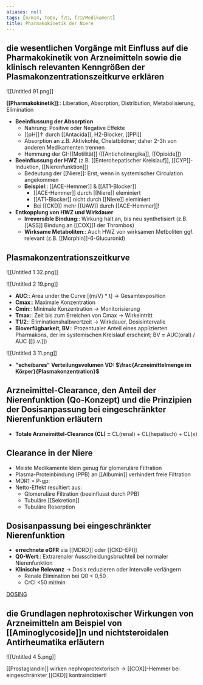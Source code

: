 ```yaml
---
aliases: null
tags: [m/m14, ToDo, f/🍺, f/💊/Medikament]
title: Pharmakokinetik der Niere
---
```

## die wesentlichen Vorgänge mit Einfluss auf die Pharmakokinetik von Arzneimitteln sowie die klinisch relevanten Kenngrößen der Plasmakonzentrationszeitkurve erklären

![[Untitled 91.png]]

**[[Pharmakokinetik]]**:: Liberation, Absorption, Distribution, Metabolisierung, Elimination

- **Beeinflussung der Absorption**
    - Nahrung: Positive oder Negative Effekte
    - [[pH]]↑ durch [[Antacida]], H2-Blocker, [[PPI]]
    - Absorption an z.B. Aktivkohle, Chelatbildner; daher 2-3h von anderen Medikamenten trennen
    - Hemmung der GI-[[Motilität]] ([[Anticholinergika]], [[Opioide]])
- **Beeinflussung der HWZ** (z.B. [[Enterohepatischer Kreislauf]], [[CYP]]-Induktion, [[Nierenfunktion]])
    - Bedeutung der [[Niere]]: Erst, wenn in systemischer Circulation angekommen
    - **Beispiel**:: [[ACE-Hemmer]] & [[AT1-Blocker]]
        - [[ACE-Hemmer]] durch [[Niere]] eleminiert
        - [[AT1-Blocker]] nicht durch [[Niere]] eleminiert
        - Bei [[CKD]] mehr [[UAW]] durch [[ACE-Hemmer]]!
- **Entkopplung von HWZ und Wirkdauer**
    - **Irreversible Bindung**:: Wirkung hält an, bis neu synthetisiert (z.B. [[ASS]] Bindung an [[COX]]1 der Thrombos)
    - **Wirksame Metaboliten**:: Auch HWZ von wirksamen Metboliten ggf. relevant (z.B. [[Morphin]]-6-Glucuronid)

## Plasmakonzentrationszeitkurve

![[Untitled 1 32.png]]

![[Untitled 2 19.png]]

- **AUC**:: Area under the Curve [(m/V) * t] → Gesamtexposition
- **Cmax**:: Maximale Konzentration
- **Cmin**:: Minimale Konzentration → Monitorisierung
- **Tmax**:: Zeit bis zum Erreichen von Cmax → Wirkeintritt
- **T1/2**:: Eliminationshalbwertzeit → Wirkdauer, Dosisintervalle
- **Bioverfügbarkeit, BV**:: Prozentualer Anteil eines applizierten Pharmakons, der im systemischen Kreislauf erscheint; BV **=** AUC(oral) / AUC ([[i.v.]])

![[Untitled 3 11.png]]

- **"scheibares" Verteilungsvolumen VD: $\frac{Arzneimittelmenge im Körper}{Plasmakonzentration}$**

## Arzneimittel-Clearance, den Anteil der Nierenfunktion (Qo-Konzept) und die Prinzipien der Dosisanpassung bei eingeschränkter Nierenfunktion erläutern

- **Totale Arzneimittel-Clearance (CL) =** CL(renal) + CL(hepatisch) + CL(x)

## Clearance in der Niere

- Meiste Medikamente klein genug für glomeruläre Filtration
- Plasma-Proteinbindung (PPB) an [[Albumin]] verhindert freie Filtration
- MDR1 = P-gp:
- Netto-Effekt resultiert aus:
    - Glomeruläre Filtration (beeinflusst durch PPB)
    - Tubuläre [[Sekretion]]
    - Tubuläre Resorption

## Dosisanpassung bei eingeschränkter Nierenfunktion

- **errechnete eGFR** via [[MDRD]] oder [[CKD-EPI]]
- **Q0-Wert**:: Extrarenaler Ausscheidungsbruchteil bei normaler Nierenfunktion
- **Klinische Relevanz** → Dosis reduzieren oder Intervalle verlängern
    - Renale Elimination bei Q0 < 0,50
    - CrCl <50 ml/min

[DOSING](https://dosing.de)

## die Grundlagen nephrotoxischer Wirkungen von Arzneimitteln am Beispiel von [[Aminoglycoside]]n und nichtsteroidalen Antirheumatika erläutern

![[Untitled 4 5.png]]

[[Prostaglandin]] wirken nephroprotektorisch → [[COX]]-Hemmer bei eingeschränkter [[CKD]] kontraindiziert!

